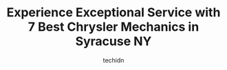 ---
layout: ampstory
image: https://images.unsplash.com/photo-1532245128003-3db26c775465?ixlib=rb-4.0.3&ixid=MnwxMjA3fDB8MHxwaG90by1wYWdlfHx8fGVufDB8fHx8&auto=format&fit=crop&w=640&h=853&q=80
author: techidn
featured: false
description: When it comes to finding reliable automotive experts in Syracuse NY, USA, look no further than the 7 best Chrysler Mechanic in the area. With their exceptional skills and dedication to provi
title: Experience Exceptional Service with 7 Best Chrysler Mechanics in Syracuse NY
cover:
   title: Experience Exceptional Service with 7 Best Chrysler Mechanics in Syracuse NY
   subtitle: Rickpate
   background: https://images.unsplash.com/photo-1532245128003-3db26c775465?ixlib=rb-4.0.3&ixid=MnwxMjA3fDB8MHxwaG90by1wYWdlfHx8fGVufDB8fHx8&auto=format&fit=crop&w=640&h=853&q=80

pages: 
 - layout: thirds
   top: <h1>#1 Walts Automotive Service</h1>
   bottom: "<p>Took my Jeep to Walts for the first time this week and am more than happy with the communication and service provided. I provided a bit of a laundry list of issues/routi</p>"
   background: https://www.knot35.com/toplist/wp-content/uploads/2023/06/best-chrysler-mechanic-1-in-syracuse-ny-1685838320.jpeg
   backgroundblur: true
 - layout: thirds
   top: <h1>#2 Syracuse Auto Works</h1>
   bottom: "<p>1224 W Fayette St, Syracuse, NY 13204, United States</p>"
   background: https://www.knot35.com/toplist/wp-content/uploads/2023/06/best-chrysler-mechanic-2-in-syracuse-ny-1685838320.jpeg
   cta:
      link: https://www.knot35.com/toplist/experience-exceptional-service-with-7-best-chrysler-mechanics-in-syracuse-ny/
      text: Experience Exceptional Service with 7 Best Chrysler Mechanics in Syracuse NY
 - layout: thirds
   top: <h1>#3 Fehlman Brothers Auto Repair - Syracuse</h1>
   bottom: "<p>116 S Midler Ave, Syracuse, NY 13206, United States</p>"
   background: https://www.knot35.com/toplist/wp-content/uploads/2023/06/best-chrysler-mechanic-3-in-syracuse-ny-1685838321.jpeg
   cta:
      link: https://www.knot35.com/toplist/experience-exceptional-service-with-7-best-chrysler-mechanics-in-syracuse-ny/
      text: Experience Exceptional Service with 7 Best Chrysler Mechanics in Syracuse NY
 - layout: thirds
   top: <h1>#4 Upstate Imports Auto Repair Syracuse LLC</h1>
   bottom: "<p>2221 Erie Blvd E, Syracuse, NY 13224, United States</p>"
   background: https://images.unsplash.com/photo-1549241520-425e3dfc01cb?ixlib=rb-4.0.3&ixid=MnwxMjA3fDB8MHxwaG90by1wYWdlfHx8fGVufDB8fHx8&auto=format&fit=crop&w=640&h=853&q=80
   cta:
      link: https://www.knot35.com/toplist/experience-exceptional-service-with-7-best-chrysler-mechanics-in-syracuse-ny/
      text: Experience Exceptional Service with 7 Best Chrysler Mechanics in Syracuse NY
 - layout: thirds
   top: <h1>#5 Chryslers Treasure Automotive Inc</h1>
   bottom: "<p>307 Factory Ave, Syracuse, NY 13208, United States</p>"
   background: https://images.unsplash.com/photo-1552083974-186346191183?ixlib=rb-4.0.3&ixid=MnwxMjA3fDB8MHxwaG90by1wYWdlfHx8fGVufDB8fHx8&auto=format&fit=crop&w=640&h=853&q=80
   cta:
      link: https://www.knot35.com/toplist/experience-exceptional-service-with-7-best-chrysler-mechanics-in-syracuse-ny/
      text: Experience Exceptional Service with 7 Best Chrysler Mechanics in Syracuse NY
 - layout: thirds
   top: <h1>#6 Davco Performance Automotive</h1>
   bottom: "<p>102 Catawba St, Syracuse, NY 13208, United States</p>"
   background: https://images.unsplash.com/photo-1564951434112-64d74cc2a2d7?ixlib=rb-4.0.3&ixid=MnwxMjA3fDB8MHxwaG90by1wYWdlfHx8fGVufDB8fHx8&auto=format&fit=crop&w=640&h=853&q=80
   cta:
      link: https://www.knot35.com/toplist/experience-exceptional-service-with-7-best-chrysler-mechanics-in-syracuse-ny/
      text: Experience Exceptional Service with 7 Best Chrysler Mechanics in Syracuse NY
 - layout: thirds
   top: <h1>#7 Glissons Automotive</h1>
   bottom: "<p>3004 E Genesee St, Syracuse, NY 13224, United States</p>"
   background: https://images.unsplash.com/photo-1515405295579-ba7b45403062?ixlib=rb-4.0.3&ixid=MnwxMjA3fDB8MHxwaG90by1wYWdlfHx8fGVufDB8fHx8&auto=format&fit=crop&w=640&h=853&q=80
   cta:
      link: https://www.knot35.com/toplist/experience-exceptional-service-with-7-best-chrysler-mechanics-in-syracuse-ny/
      text: Experience Exceptional Service with 7 Best Chrysler Mechanics in Syracuse NY
 - layout: thirds
   middle: Continue reading...
   background: https://images.unsplash.com/photo-1527067829737-402993088e6b?ixlib=rb-4.0.3&ixid=MnwxMjA3fDB8MHxwaG90by1wYWdlfHx8fGVufDB8fHx8&auto=format&fit=crop&w=640&h=853&q=80
   cta:
      link: https://www.knot35.com/toplist/experience-exceptional-service-with-7-best-chrysler-mechanics-in-syracuse-ny/
      text: Experience Exceptional Service with 7 Best Chrysler Mechanics in Syracuse NY
      
---